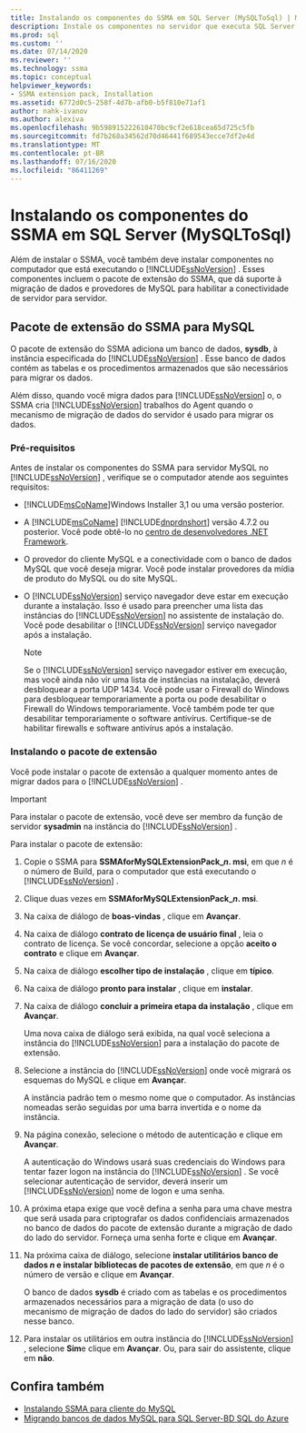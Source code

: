 ```yaml
---
title: Instalando os componentes do SSMA em SQL Server (MySQLToSql) | Microsoft Docs
description: Instale os componentes no servidor que executa SQL Server para dar suporte à conversão de banco de dados MySQL com o SSMA, incluindo o pacote de extensão do SSMA e provedores de MySQL.
ms.prod: sql
ms.custom: ''
ms.date: 07/14/2020
ms.reviewer: ''
ms.technology: ssma
ms.topic: conceptual
helpviewer_keywords:
- SSMA extension pack, Installation
ms.assetid: 6772d0c5-258f-4d7b-afb0-b5f810e71af1
author: nahk-ivanov
ms.author: alexiva
ms.openlocfilehash: 9b598915222610470bc9cf2e618cea65d725c5fb
ms.sourcegitcommit: fd7b268a34562d70d46441f689543ecce7df2e4d
ms.translationtype: MT
ms.contentlocale: pt-BR
ms.lasthandoff: 07/16/2020
ms.locfileid: "86411269"
---
```

# <a name="installing-ssma-components-on-sql-server-mysqltosql"></a>Instalando os componentes do SSMA em SQL Server (MySQLToSql)

Além de instalar o SSMA, você também deve instalar componentes no computador que está executando o [!INCLUDE[ssNoVersion](../../includes/ssnoversion-md.md)] . Esses componentes incluem o pacote de extensão do SSMA, que dá suporte à migração de dados e provedores de MySQL para habilitar a conectividade de servidor para servidor.

## <a name="ssma-for-mysql-extension-pack"></a>Pacote de extensão do SSMA para MySQL

O pacote de extensão do SSMA adiciona um banco de dados, **sysdb**, à instância especificada do [!INCLUDE[ssNoVersion](../../includes/ssnoversion-md.md)] . Esse banco de dados contém as tabelas e os procedimentos armazenados que são necessários para migrar os dados.

Além disso, quando você migra dados para [!INCLUDE[ssNoVersion](../../includes/ssnoversion-md.md)] o, o SSMA cria [!INCLUDE[ssNoVersion](../../includes/ssnoversion-md.md)] trabalhos do Agent quando o mecanismo de migração de dados do servidor é usado para migrar os dados.

### <a name="prerequisites"></a>Pré-requisitos

Antes de instalar os componentes do SSMA para servidor MySQL no [!INCLUDE[ssNoVersion](../../includes/ssnoversion-md.md)] , verifique se o computador atende aos seguintes requisitos:

- [!INCLUDE[msCoName](../../includes/msconame_md.md)]Windows Installer 3,1 ou uma versão posterior.
- A [!INCLUDE[msCoName](../../includes/msconame_md.md)] [!INCLUDE[dnprdnshort](../../includes/dnprdnshort_md.md)] versão 4.7.2 ou posterior. Você pode obtê-lo no [centro de desenvolvedores .NET Framework](https://go.microsoft.com/fwlink/?LinkId=48882).
- O provedor do cliente MySQL e a conectividade com o banco de dados MySQL que você deseja migrar. Você pode instalar provedores da mídia de produto do MySQL ou do site MySQL.
- O [!INCLUDE[ssNoVersion](../../includes/ssnoversion-md.md)] serviço navegador deve estar em execução durante a instalação. Isso é usado para preencher uma lista das instâncias do [!INCLUDE[ssNoVersion](../../includes/ssnoversion-md.md)] no assistente de instalação do. Você pode desabilitar o [!INCLUDE[ssNoVersion](../../includes/ssnoversion-md.md)] serviço navegador após a instalação.  

  > [!NOTE]
  > Se o [!INCLUDE[ssNoVersion](../../includes/ssnoversion-md.md)] serviço navegador estiver em execução, mas você ainda não vir uma lista de instâncias na instalação, deverá desbloquear a porta UDP 1434. Você pode usar o Firewall do Windows para desbloquear temporariamente a porta ou pode desabilitar o Firewall do Windows temporariamente. Você também pode ter que desabilitar temporariamente o software antivírus. Certifique-se de habilitar firewalls e software antivírus após a instalação.

### <a name="installing-the-extension-pack"></a>Instalando o pacote de extensão

Você pode instalar o pacote de extensão a qualquer momento antes de migrar dados para o [!INCLUDE[ssNoVersion](../../includes/ssnoversion-md.md)] .

> [!IMPORTANT]
> Para instalar o pacote de extensão, você deve ser membro da função de servidor **sysadmin** na instância do [!INCLUDE[ssNoVersion](../../includes/ssnoversion-md.md)] .

Para instalar o pacote de extensão:

1. Copie o SSMA para **SSMAforMySQLExtensionPack_*n*. msi**, em que *n* é o número de Build, para o computador que está executando o [!INCLUDE[ssNoVersion](../../includes/ssnoversion-md.md)] .
2. Clique duas vezes em **SSMAforMySQLExtensionPack_*n*. msi**.
3. Na caixa de diálogo de **boas-vindas** , clique em **Avançar**.
4. Na caixa de diálogo **contrato de licença de usuário final** , leia o contrato de licença. Se você concordar, selecione a opção **aceito o contrato** e clique em **Avançar**.
5. Na caixa de diálogo **escolher tipo de instalação** , clique em **típico**.
6. Na caixa de diálogo **pronto para instalar** , clique em **instalar**.
7. Na caixa de diálogo **concluir a primeira etapa da instalação** , clique em **Avançar**.

   Uma nova caixa de diálogo será exibida, na qual você seleciona a instância do [!INCLUDE[ssNoVersion](../../includes/ssnoversion-md.md)] para a instalação do pacote de extensão.
  
8. Selecione a instância do [!INCLUDE[ssNoVersion](../../includes/ssnoversion-md.md)] onde você migrará os esquemas do MySQL e clique em **Avançar**.
  
   A instância padrão tem o mesmo nome que o computador. As instâncias nomeadas serão seguidas por uma barra invertida e o nome da instância.

9. Na página conexão, selecione o método de autenticação e clique em **Avançar**.
  
    A autenticação do Windows usará suas credenciais do Windows para tentar fazer logon na instância do [!INCLUDE[ssNoVersion](../../includes/ssnoversion-md.md)] . Se você selecionar autenticação de servidor, deverá inserir um [!INCLUDE[ssNoVersion](../../includes/ssnoversion-md.md)] nome de logon e uma senha.

10. A próxima etapa exige que você defina a senha para uma chave mestra que será usada para criptografar os dados confidenciais armazenados no banco de dados do pacote de extensão durante a migração de dado do lado do servidor. Forneça uma senha forte e clique em **Avançar**.

11. Na próxima caixa de diálogo, selecione **instalar utilitários banco de dados *n* e instalar bibliotecas de pacotes de extensão**, em que *n* é o número de versão e clique em **Avançar**.

    O banco de dados **sysdb** é criado com as tabelas e os procedimentos armazenados necessários para a migração de data (o uso do mecanismo de migração de dados do lado do servidor) são criados nesse banco.

12. Para instalar os utilitários em outra instância do [!INCLUDE[ssNoVersion](../../includes/ssnoversion-md.md)] , selecione **Sim**e clique em **Avançar**. Ou, para sair do assistente, clique em **não**.

## <a name="see-also"></a>Confira também

- [Instalando SSMA para cliente do MySQL](../../ssma/mysql/installing-ssma-for-mysql-client-mysqltosql.md)
- [Migrando bancos de dados MySQL para SQL Server-BD SQL do Azure](../../ssma/mysql/migrating-mysql-databases-to-sql-server-azure-sql-db-mysqltosql.md)
